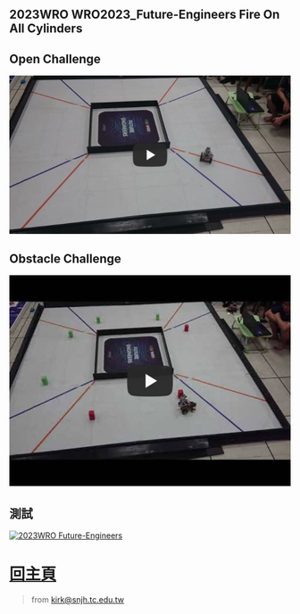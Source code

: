 
## 2023WRO WRO2023_Future-Engineers Fire On All Cylinders 

## Open Challenge
[![2023WRO Future-Engineers_qualifying-round](Fire-On-All-Cylinders_qualifying-round.jpg)](https://youtu.be/Z78iSG1QYfs "2023WRO Future-Engineers_qualifying-round") 

## Obstacle Challenge
[![2023WRO Future-Engineers_Obstacle Challenge](Obstacle_Challenge.jpg)](https://youtu.be/CwvGDfQJ8cQ "2023WRO Future-Engineers_Obstacle Challenge")

## 測試  
[![2023WRO Future-Engineers](https://img.youtube.com/vi/CwvGDfQJ8cQ/hqdefault.jpg)](https://youtu.be/CwvGDfQJ8cQ)

# [回主頁](../README.md)

> from kirk@snjh.tc.edu.tw
